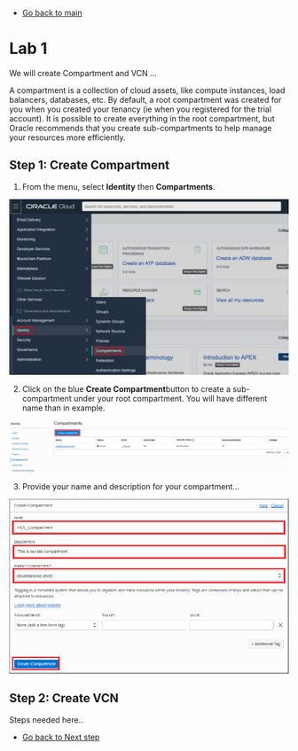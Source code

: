 - [Go back to main](/README.md)
# Lab 1

We will create Compartment and VCN ...


A compartment is a collection of cloud assets, like compute instances, load balancers, databases, etc. By default, a root compartment was created for you when you created your tenancy (ie when you registered for the trial account). It is possible to create everything in the root compartment, but Oracle recommends that you create sub-compartments to help manage your resources more efficiently.

## Step 1: Create Compartment 

1. From the menu, select **Identity** then **Compartments**. 

![](./files/vcn/compartment_0.png)

2. Click on the blue **Create Compartment**button to create a sub-compartment under your root compartment. You will have different name than in example.

![](./files/vcn/compartment_1.png)

3. Provide your name and description for your compartment...

![](./files/vcn/compartment_2.PNG)

## Step 2: Create VCN

Steps needed here..

- [Go back to Next step](/gglab/step2.md)
